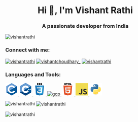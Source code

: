 <h1 align="center">Hi 👋, I'm Vishant Rathi</h1>
<h3 align="center">A passionate developer from India</h3>

<p align="left"> <img src="https://komarev.com/ghpvc/?username=vishantrathi&label=Profile%20views&color=0e75b6&style=flat" alt="vishantrathi" /> </p>

<h3 align="left">Connect with me:</h3>
<p align="left">
<a href="https://linkedin.com/in/vishantrathi" target="blank"><img align="center" src="https://raw.githubusercontent.com/rahuldkjain/github-profile-readme-generator/master/src/images/icons/Social/linked-in-alt.svg" alt="vishantrathi" height="30" width="40" /></a>
<a href="https://instagram.com/vishantchoudhary_" target="blank"><img align="center" src="https://raw.githubusercontent.com/rahuldkjain/github-profile-readme-generator/master/src/images/icons/Social/instagram.svg" alt="vishantchoudhary_" height="30" width="40" /></a>
<a href="https://www.leetcode.com/vishantrathi" target="blank"><img align="center" src="https://raw.githubusercontent.com/rahuldkjain/github-profile-readme-generator/master/src/images/icons/Social/leet-code.svg" alt="vishantrathi" height="30" width="40" /></a>
</p>

<h3 align="left">Languages and Tools:</h3>
<p align="left"> <a href="https://www.cprogramming.com/" target="_blank" rel="noreferrer"> <img src="https://raw.githubusercontent.com/devicons/devicon/master/icons/c/c-original.svg" alt="c" width="40" height="40"/> </a> <a href="https://www.w3schools.com/cpp/" target="_blank" rel="noreferrer"> <img src="https://raw.githubusercontent.com/devicons/devicon/master/icons/cplusplus/cplusplus-original.svg" alt="cplusplus" width="40" height="40"/> </a> <a href="https://www.w3schools.com/css/" target="_blank" rel="noreferrer"> <img src="https://raw.githubusercontent.com/devicons/devicon/master/icons/css3/css3-original-wordmark.svg" alt="css3" width="40" height="40"/> </a> <a href="https://cloud.google.com" target="_blank" rel="noreferrer"> <img src="https://www.vectorlogo.zone/logos/google_cloud/google_cloud-icon.svg" alt="gcp" width="40" height="40"/> </a> <a href="https://www.w3.org/html/" target="_blank" rel="noreferrer"> <img src="https://raw.githubusercontent.com/devicons/devicon/master/icons/html5/html5-original-wordmark.svg" alt="html5" width="40" height="40"/> </a> <a href="https://developer.mozilla.org/en-US/docs/Web/JavaScript" target="_blank" rel="noreferrer"> <img src="https://raw.githubusercontent.com/devicons/devicon/master/icons/javascript/javascript-original.svg" alt="javascript" width="40" height="40"/> </a> <a href="https://www.python.org" target="_blank" rel="noreferrer"> <img src="https://raw.githubusercontent.com/devicons/devicon/master/icons/python/python-original.svg" alt="python" width="40" height="40"/> </a> </p>

<p><img align="left" src="https://github-readme-stats.vercel.app/api/top-langs?username=vishantrathi&show_icons=true&locale=en&layout=compact" alt="vishantrathi" /></p>

<p>&nbsp;<img align="center" src="https://github-readme-stats.vercel.app/api?username=vishantrathi&show_icons=true&locale=en" alt="vishantrathi" /></p>

<p><img align="center" src="https://github-readme-streak-stats.herokuapp.com/?user=vishantrathi&" alt="vishantrathi" /></p>
